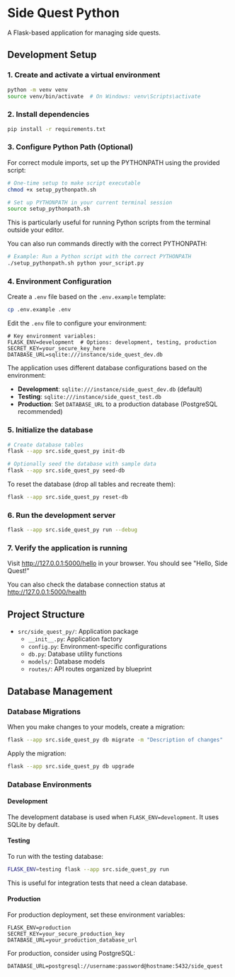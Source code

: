 # Side Quest Python

A Flask-based application for managing side quests.

## Development Setup

### 1. Create and activate a virtual environment

```bash
python -m venv venv
source venv/bin/activate  # On Windows: venv\Scripts\activate
```

### 2. Install dependencies

```bash
pip install -r requirements.txt
```

### 3. Configure Python Path (Optional)

For correct module imports, set up the PYTHONPATH using the provided script:

```bash
# One-time setup to make script executable
chmod +x setup_pythonpath.sh

# Set up PYTHONPATH in your current terminal session
source setup_pythonpath.sh
```

This is particularly useful for running Python scripts from the terminal outside your editor.

You can also run commands directly with the correct PYTHONPATH:

```bash
# Example: Run a Python script with the correct PYTHONPATH
./setup_pythonpath.sh python your_script.py
```

### 4. Environment Configuration

Create a `.env` file based on the `.env.example` template:

```bash
cp .env.example .env
```

Edit the `.env` file to configure your environment:

```
# Key environment variables:
FLASK_ENV=development  # Options: development, testing, production
SECRET_KEY=your_secure_key_here
DATABASE_URL=sqlite:///instance/side_quest_dev.db
```

The application uses different database configurations based on the environment:
- **Development**: `sqlite:///instance/side_quest_dev.db` (default)
- **Testing**: `sqlite:///instance/side_quest_test.db`
- **Production**: Set `DATABASE_URL` to a production database (PostgreSQL recommended)

### 5. Initialize the database

```bash
# Create database tables
flask --app src.side_quest_py init-db

# Optionally seed the database with sample data
flask --app src.side_quest_py seed-db
```

To reset the database (drop all tables and recreate them):
```bash
flask --app src.side_quest_py reset-db
```

### 6. Run the development server

```bash
flask --app src.side_quest_py run --debug
```

### 7. Verify the application is running

Visit http://127.0.0.1:5000/hello in your browser. You should see "Hello, Side Quest!"

You can also check the database connection status at http://127.0.0.1:5000/health

## Project Structure

- `src/side_quest_py/`: Application package
  - `__init__.py`: Application factory
  - `config.py`: Environment-specific configurations
  - `db.py`: Database utility functions
  - `models/`: Database models
  - `routes/`: API routes organized by blueprint

## Database Management

### Database Migrations

When you make changes to your models, create a migration:

```bash
flask --app src.side_quest_py db migrate -m "Description of changes"
```

Apply the migration:

```bash
flask --app src.side_quest_py db upgrade
```

### Database Environments

#### Development

The development database is used when `FLASK_ENV=development`. It uses SQLite by default.

#### Testing

To run with the testing database:

```bash
FLASK_ENV=testing flask --app src.side_quest_py run
```

This is useful for integration tests that need a clean database.

#### Production

For production deployment, set these environment variables:

```
FLASK_ENV=production
SECRET_KEY=your_secure_production_key
DATABASE_URL=your_production_database_url
```

For production, consider using PostgreSQL:
```
DATABASE_URL=postgresql://username:password@hostname:5432/side_quest
```
